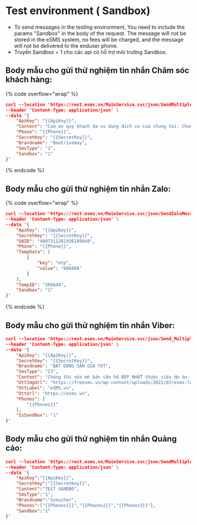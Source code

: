 # Test environment ( Sandbox)

* To send messages in the testing environment, You need to include the params "Sandbox"  in the body of the request. The message will not be stored in the eSMS system, no fees will be charged, and the message will not be delivered to the enduser phone.
* Truyền Sandbox = 1 cho các api có hỗ trợ môi trường Sandbox.



## **Body mẫu cho gửi thử nghiệm tin nhắn Chăm sóc khách hàng:**

{% code overflow="wrap" %}
```json
curl --location 'https://rest.esms.vn/MainService.svc/json/SendMultipleMessage_V4_post_json/' \
--header 'Content-Type: application/json' \
--data '{
    "ApiKey": "{{ApiKey}}",
    "Content": "Cam on quy khach da su dung dich vu cua chung toi. Chuc quy khach mot ngay tot lanh!",
    "Phone": "{{Phone}}",
    "SecretKey": "{{SecretKey}}",
    "Brandname": "Baotrixemay",
    "SmsType": "2",
    "Sandbox": "1"
}'
```
{% endcode %}

## **Body mẫu cho gửi thử nghiệm tin nhắn Zalo:**

{% code overflow="wrap" %}
```json
curl --location 'https://rest.esms.vn/MainService.svc/json/SendZaloMessage_V5_post/' \
--header 'Content-Type: application/json' \
--data '{
    "ApiKey": "{{ApiKey}}",
    "SecretKey": "{{SecretKey}}",
    "OAID": "4097311281936189049",
    "Phone": "{{Phone}}",
    "TempData": [
        {
            "key": "otp",
            "value": "686868"
        }
    ],
    "TempID": "205644",
    "Sandbox": "1"
}'
```
{% endcode %}

## Body mẫu cho gửi thử nghiệm tin nhắn Viber:

```json
curl --location 'https://rest.esms.vn/MainService.svc/json/Send_Multiple_Sms_OTT/' \
--header 'Content-Type: application/json' \
--data '{
    "ApiKey": "{{ApiKey}}",
    "SecretKey": "{{SecretKey}}",
    "Brandname": "BAT DONG SAN GIA TOT",
    "SmsType": "23",
    "Content": "Chúng tôi vừa mở bán căn hộ ĐẸP NHẤT thuộc siêu dự án- Đất nền sổ đỏ sở hữu lâu dài.",
    "OttImgUrl": "https://freesms.vn/wp-content/uploads/2021/07/esms-la-gi.png",
    "OttLabel": "eSMS.vn",
    "OttUrl": "https://esms.vn",
    "Phones": [
        "{{Phones}}"
    ],
    "IsSandBox": "1"
}'
```

## Body mẫu cho gửi thử nghiệm tin nhắn Quảng cáo:

```json
curl --location 'https://rest.esms.vn/MainService.svc/json/SendMultipleSMSBrandname_json/' \
--header 'Content-Type: application/json' \
--data '{
    "ApiKey":"{{ApiKey}}",
    "SecretKey":"{{SecretKey}}",
    "Content":"TEST SANDBO",
    "SmsType":"1",
    "Brandname":"Svoucher",
    "Phones":["{{Phones1}}","{{Phones2}}","{{Phones3}}"],
    "Sandbox":"1"
}'
```
